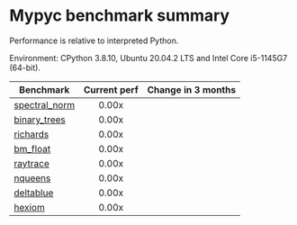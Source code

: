# Mypyc benchmark summary

Performance is relative to interpreted Python.

Environment: CPython 3.8.10, Ubuntu 20.04.2 LTS and Intel Core i5-1145G7 (64-bit).

| Benchmark | Current perf | Change in 3 months |
| --- | :---: | :---: |
| [spectral_norm](benchmarks/spectral_norm.md) | 0.00x |  |
| [binary_trees](benchmarks/binary_trees.md) | 0.00x |  |
| [richards](benchmarks/richards.md) | 0.00x |  |
| [bm_float](benchmarks/bm_float.md) | 0.00x |  |
| [raytrace](benchmarks/raytrace.md) | 0.00x |  |
| [nqueens](benchmarks/nqueens.md) | 0.00x |  |
| [deltablue](benchmarks/deltablue.md) | 0.00x |  |
| [hexiom](benchmarks/hexiom.md) | 0.00x |  |
